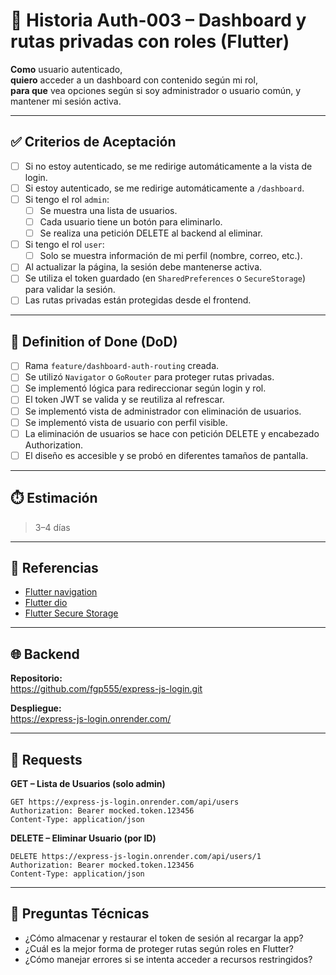 # 📌 Historia Auth-003 – Dashboard y rutas privadas con roles (Flutter)

**Como** usuario autenticado,  
**quiero** acceder a un dashboard con contenido según mi rol,  
**para que** vea opciones según si soy administrador o usuario común, y mantener mi sesión activa.

---

## ✅ Criterios de Aceptación

- [ ] Si no estoy autenticado, se me redirige automáticamente a la vista de login.
- [ ] Si estoy autenticado, se me redirige automáticamente a `/dashboard`.
- [ ] Si tengo el rol `admin`:
  - [ ] Se muestra una lista de usuarios.
  - [ ] Cada usuario tiene un botón para eliminarlo.
  - [ ] Se realiza una petición DELETE al backend al eliminar.
- [ ] Si tengo el rol `user`:
  - [ ] Solo se muestra información de mi perfil (nombre, correo, etc.).
- [ ] Al actualizar la página, la sesión debe mantenerse activa.
- [ ] Se utiliza el token guardado (en `SharedPreferences` o `SecureStorage`) para validar la sesión.
- [ ] Las rutas privadas están protegidas desde el frontend.

---

## 📘 Definition of Done (DoD)

- [ ] Rama `feature/dashboard-auth-routing` creada.
- [ ] Se utilizó `Navigator` o `GoRouter` para proteger rutas privadas.
- [ ] Se implementó lógica para redireccionar según login y rol.
- [ ] El token JWT se valida y se reutiliza al refrescar.
- [ ] Se implementó vista de administrador con eliminación de usuarios.
- [ ] Se implementó vista de usuario con perfil visible.
- [ ] La eliminación de usuarios se hace con petición DELETE y encabezado Authorization.
- [ ] El diseño es accesible y se probó en diferentes tamaños de pantalla.

---

## ⏱️ Estimación

> 3–4 días

---

## 📎 Referencias

- [Flutter navigation](https://docs.flutter.dev/ui/navigation)
- [Flutter dio](https://pub.dev/packages/dio)
- [Flutter Secure Storage](https://pub.dev/packages/flutter_secure_storage)

---

## 🌐 Backend

**Repositorio:**  
https://github.com/fgp555/express-js-login.git

**Despliegue:**  
https://express-js-login.onrender.com/

---

## 🔐 Requests

**GET – Lista de Usuarios (solo admin)**
```
GET https://express-js-login.onrender.com/api/users
Authorization: Bearer mocked.token.123456
Content-Type: application/json
```

**DELETE – Eliminar Usuario (por ID)**
```
DELETE https://express-js-login.onrender.com/api/users/1
Authorization: Bearer mocked.token.123456
Content-Type: application/json
```

---

## 📌 Preguntas Técnicas

- ¿Cómo almacenar y restaurar el token de sesión al recargar la app?
- ¿Cuál es la mejor forma de proteger rutas según roles en Flutter?
- ¿Cómo manejar errores si se intenta acceder a recursos restringidos?
